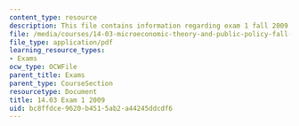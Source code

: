 ```yaml
---
content_type: resource
description: This file contains information regarding exam 1 fall 2009.
file: /media/courses/14-03-microeconomic-theory-and-public-policy-fall-2016/bc8ffdce9620b4515ab2a44245ddcdf6_MIT14_03F16_exam1_09.pdf
file_type: application/pdf
learning_resource_types:
- Exams
ocw_type: OCWFile
parent_title: Exams
parent_type: CourseSection
resourcetype: Document
title: 14.03 Exam 1 2009
uid: bc8ffdce-9620-b451-5ab2-a44245ddcdf6
---
```

